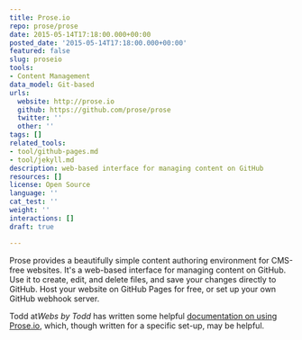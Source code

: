 ```yaml
---
title: Prose.io
repo: prose/prose
date: 2015-05-14T17:18:00.000+00:00
posted_date: '2015-05-14T17:18:00.000+00:00'
featured: false
slug: proseio
tools:
- Content Management
data_model: Git-based
urls:
  website: http://prose.io
  github: https://github.com/prose/prose
  twitter: ''
  other: ''
tags: []
related_tools:
- tool/github-pages.md
- tool/jekyll.md
description: web-based interface for managing content on GitHub
resources: []
license: Open Source
language: ''
cat_test: ''
weight: ''
interactions: []
draft: true

---
```

Prose provides a beautifully simple content authoring environment for CMS-free websites. It's a web-based interface for managing content on GitHub. Use it to create, edit, and delete files, and save your changes directly to GitHub. Host your website on GitHub Pages for free, or set up your own GitHub webhook server.

Todd at*Webs by Todd* has written some helpful [documentation on using Prose.io](http://www.websbytodd.com/documentation/using-prose/), which, though written for a specific set-up, may be helpful.